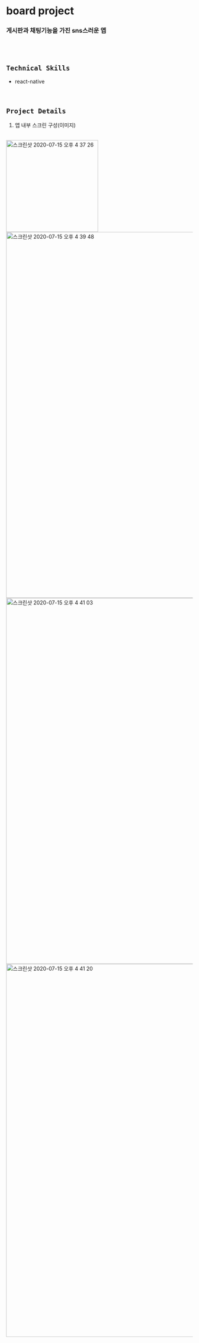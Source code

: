 # board project
### 게시판과 채팅기능을 가진 sns스러운 앱
<br/>
<br/>

## `Technical Skills`
- react-native
<br/>

## `Project Details`
1. 앱 내부 스크린 구성(이미지)
<br/>
<img width="248" alt="스크린샷 2020-07-15 오후 4 37 26" src="https://user-images.githubusercontent.com/46306443/87517187-7c025b00-c6b9-11ea-9064-3a626e369dd3.png">
<img width="988" alt="스크린샷 2020-07-15 오후 4 39 48" src="https://user-images.githubusercontent.com/46306443/87517432-cf74a900-c6b9-11ea-80e8-ea3bb7a67dc1.png">
<img width="988" alt="스크린샷 2020-07-15 오후 4 41 03" src="https://user-images.githubusercontent.com/46306443/87517598-077bec00-c6ba-11ea-87fa-b93da99a31c3.png">
<img width="1007" alt="스크린샷 2020-07-15 오후 4 41 20" src="https://user-images.githubusercontent.com/46306443/87517633-1498db00-c6ba-11ea-92c0-1e7f6790e1bf.png">
<br/>
